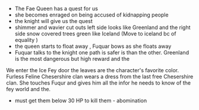 - The Fae Queen has a quest for us
- she becomes enraged on being accused of kidnapping people
- the knight will give us the quest 
- shimmer and wavier cut outs left side looks like Greenland and the right side snow covered trees green like Iceland (Move to iceland bc of equality )
- the queen starts to float away , Fuquar bows as she floats away
- Fuquar talks to the knight one path is safer is than the other. Greenland is the most dangerous but high reward and the 

We enter the Ice Fey door the leaves are the character's favorite color. 
Furless Feline Chesershire clan wears a dress from the last free Chesershire clan. She touches Fuqur and gives him all the infor he needs to know of the fey world and the.
- must get them below 30 HP to kill them - abomination